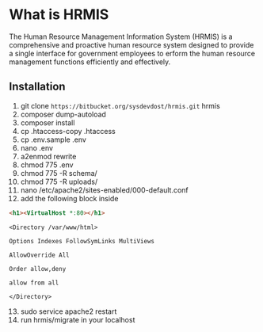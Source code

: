 What is HRMIS
==================

The Human Resource Management Information System (HRMIS) is a comprehensive and proactive human resource system designed to provide a single interface for government employees to erform the human resource management functions efficiently and effectively.



Installation
------------------
1.	git clone `https://bitbucket.org/sysdevdost/hrmis.git` hrmis
2.	composer dump-autoload
3.	composer install
4.	cp .htaccess-copy .htaccess
5.	cp .env.sample .env
6.	nano .env
7.	a2enmod rewrite
8.	chmod 775 .env
9.	chmod 775 -R schema/
10.	chmod 775 -R uploads/
11.	nano /etc/apache2/sites-enabled/000-default.conf
12.	add the following block inside
```html
<h1><VirtualHost *:80></h1>
```
	

	<Directory /var/www/html>

	Options Indexes FollowSymLinks MultiViews

	AllowOverride All

	Order allow,deny

	allow from all

	</Directory>

13.	sudo service apache2 restart
14.	run hrmis/migrate in your localhost

